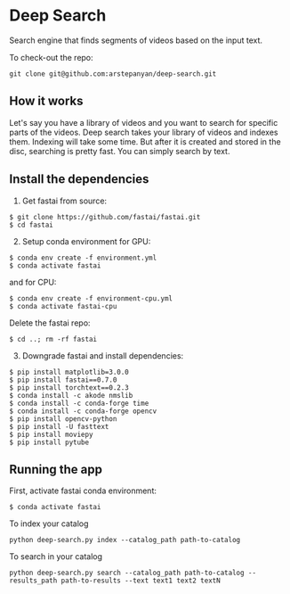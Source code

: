 # Deep Search

Search engine that finds segments of videos based on the input text.

To check-out the repo:

    git clone git@github.com:arstepanyan/deep-search.git
    
## How it works

Let's say you have a library of videos and you want to search for specific parts of the videos. Deep search takes your library of videos and indexes them. Indexing will take some time. But after it is created and stored in the disc, searching is pretty fast. You can simply search by text. 

## Install the dependencies
1. Get fastai from source:
 ```
$ git clone https://github.com/fastai/fastai.git
$ cd fastai
```
2. Setup conda environment for GPU:
```
$ conda env create -f environment.yml
$ conda activate fastai
```
and for CPU:
```
$ conda env create -f environment-cpu.yml
$ conda activate fastai-cpu
```
Delete the fastai repo:
```
$ cd ..; rm -rf fastai
```
3. Downgrade fastai and install dependencies:
```
$ pip install matplotlib=3.0.0
$ pip install fastai==0.7.0
$ pip install torchtext==0.2.3
$ conda install -c akode nmslib
$ conda install -c conda-forge time
$ conda install -c conda-forge opencv
$ pip install opencv-python
$ pip install -U fasttext
$ pip install moviepy
$ pip install pytube
```

## Running the app

First, activate fastai conda environment: 
```
$ conda activate fastai
```
To index your catalog
```
python deep-search.py index --catalog_path path-to-catalog
```
To search in your catalog
```
python deep-search.py search --catalog_path path-to-catalog --results_path path-to-results --text text1 text2 textN
```
